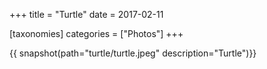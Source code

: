 +++
title = "Turtle"
date = 2017-02-11

[taxonomies]
categories = ["Photos"]
+++

{{ snapshot(path="turtle/turtle.jpeg" description="Turtle")}}
